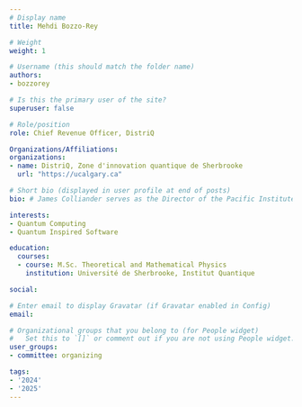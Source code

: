 ```yaml
---
# Display name
title: Mehdi Bozzo-Rey

# Weight
weight: 1

# Username (this should match the folder name)
authors:
- bozzorey

# Is this the primary user of the site?
superuser: false

# Role/position
role: Chief Revenue Officer, DistriQ

Organizations/Affiliations:
organizations:
- name: DistriQ, Zone d'innovation quantique de Sherbrooke
  url: "https://ucalgary.ca"

# Short bio (displayed in user profile at end of posts)
bio: # James Colliander serves as the Director of the Pacific Institute for the Mathematical Sciences.

interests:
- Quantum Computing
- Quantum Inspired Software

education:
  courses:
  - course: M.Sc. Theoretical and Mathematical Physics
    institution: Université de Sherbrooke, Institut Quantique

social:

# Enter email to display Gravatar (if Gravatar enabled in Config)
email:

# Organizational groups that you belong to (for People widget)
#   Set this to `[]` or comment out if you are not using People widget.
user_groups:
- committee: organizing

tags:
- '2024'
- '2025'
---
```

